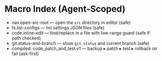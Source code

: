 # Macro Index (Agent-Scoped)

- nav.open-src-root — open the `src` directory in editor (safe)
- fs.list-configs — list settings JSON files (safe)
- code.inline-edit — find/replace in a file with line-range guard (safe if path checked)
- git.status-and-branch — show `git status` and current branch (safe)
- compiled: code_patch_and_test.v1 — backup ▸ patch ▸ test ▸ rollback on fail (ask-first)
